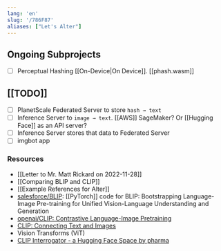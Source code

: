 ```yaml
---
lang: 'en'
slug: '/786F87'
aliases: ["Let's Alter"]
---
```


## Ongoing Subprojects

- [ ] Perceptual Hashing [[On-Device|On Device]]. [[phash.wasm]]

## [[TODO]]

- [ ] PlanetScale Federated Server to store `hash → text`
- [ ] Inference Server to `image → text`. [[AWS]] SageMaker? Or [[Hugging Face]] as an API server?
- [ ] Inference Server stores that data to Federated Server
- [ ] imgbot app

### Resources

- [[Letter to Mr. Matt Rickard on 2022-11-28]]
- [[Comparing BLIP and CLIP]]
- [[Example References for Alter]]
- [salesforce/BLIP](https://github.com/salesforce/BLIP): [[PyTorch]] code for BLIP: Bootstrapping Language-Image Pre-training for Unified Vision-Language Understanding and Generation
- [openai/CLIP: Contrastive Language-Image Pretraining](https://github.com/openai/CLIP)
- [CLIP: Connecting Text and Images](https://openai.com/blog/clip/)
- Vision Transforms (ViT)
- [CLIP Interrogator - a Hugging Face Space by pharma](https://huggingface.co/spaces/pharma/CLIP-Interrogator)
